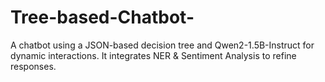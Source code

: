 # Tree-based-Chatbot-
A chatbot using a JSON-based decision tree and Qwen2-1.5B-Instruct for dynamic interactions. It integrates NER &amp; Sentiment Analysis to refine responses.
